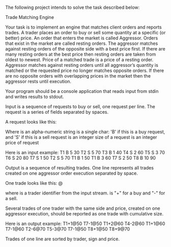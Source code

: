 The following project intends to solve the task described below:

Trade Matching Engine
 
Your task is to implement an engine that matches client orders and reports trades.
A trader places an order to buy or sell some quantity at a specific (or better) price. An order that enters the market is called Aggressor. Orders that exist in the market are called resting orders. The aggressor matches against resting orders of the opposite side with a best price first. If there are many resting orders at the best price then resting orders are taken from oldest to newest. Price of a matched trade is a price of a resting order. Aggressor matches against resting orders until all aggressor’s quantity is matched or the requested price no longer matches opposite orders. If there are no opposite orders with overlapping prices in the market then the aggressor rests until execution.
 
Your program should be a console application that reads input from stdin and writes results to stdout.
 
Input is a sequence of requests to buy or sell, one request per line. The request is a series of fields separated by spaces.
 
A request looks like this:
<Trader Identifier> <Side> <Quantity> <Price>
 
Where
<Trader Identifier> is an alpha-numeric string
<Side> is a single char: 'B' if this is a buy request, and 'S' if this is a sell request
<Quantity> is an integer size of a request
<Price> is an integer price of request
 
Here is an input example:
T1 B 5 30
T2 S 5 70
T3 B 1 40
T4 S 2 60
T5 S 3 70
T6 S 20 80
T7 S 1 50
T2 S 5 70
T1 B 1 50
T1 B 3 60
T7 S 2 50
T8 B 10 90
 
Output is a sequence of resulting trades. One line represents all trades created on one aggressor order execution separated by space.
 
One trade looks like this:
<Trader Identifier><Sign><Quantity>@<Price>
 
where
<Trader Identifier> is a trader identifier from the input stream.
<Sign> is "+" for a buy and "-" for a sell.
 
Several trades of one trader with the same side and price, created on one aggressor execution, should be reported as one trade with cumulative size.
 
Here is an output example:
T1+1@50 T7-1@50
T1+2@60 T4-2@60
T1+1@60 T7-1@60
T2-6@70 T5-3@70 T7-1@50 T8+1@50 T8+9@70
 
Trades of one line are sorted by trader, sign and price.
